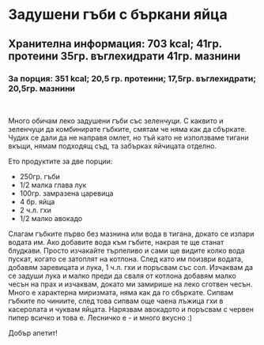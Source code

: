 # Задушени гъби с бъркани яйца

<h2>Хранителна информация: 703 kcal; 41гр. протеини 35гр. въглехидрати 41гр. мазнини</h2>
<h3>За порция: 351 kcal; 20,5 гр. протеини; 17,5гр. въглехидрати; 20,5гр. мазнини</h3>
&nbsp;

Много обичам леко задушени гъби със зеленчуци. С каквито и зеленчуци да комбинирате гъбките, смятам че няма как да сбъркате. Чудих се дали да не направя омлет, но тъй като не използваме тигани вкъщи, нямам подходящ съд, та забърках яйчицата отделно.

Ето продуктите за две порции:
<ul>
 	<li>250гр. гъби</li>
 	<li>1/2 малка глава лук</li>
 	<li>100гр. замразена царевица</li>
 	<li>4 бр. яйца</li>
 	<li>2 ч.л. гхи</li>
 	<li>1/2 малко авокадо</li>
</ul>
Слагам гъбките първо без мазнина или вода в тигана, докато се изпари водата им. Ако добавите вода към гъбите, накрая те ще станат блудкави. Просто изчакайте търпеливо и сами ще видите колко вода пускат, когато се затоплят на котлона. След като им поизври водата, добавям заревицата и лука, 1 ч.л. гхи и поръсвам със сол. Изчаквам да се задуши лука и малко преди да сваля от котлона добавям малко чесън на прах и изчаквам, докато ми замирише на леко сготвен чесън. Много е характерна миризмата, няма как да го сбъркате. Сипвам гъбките по чиниите, след това сипвам още чаена лъжица гхи в касеролата и чуквам яйцата. Нарязвам авокадото и поръсвам с червен пипер всичко и това е. Лесничко е - и много вкусно :)

Добър апетит!